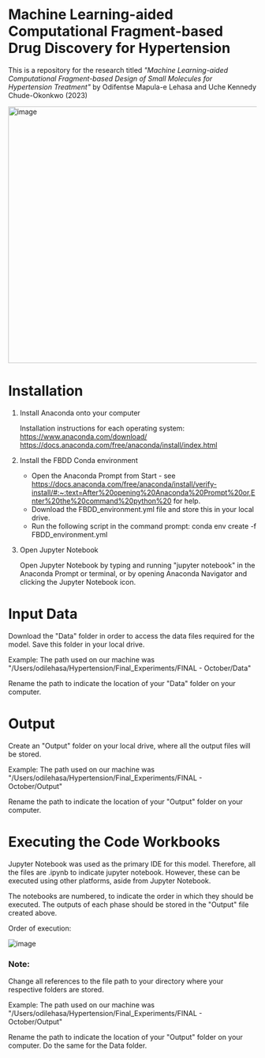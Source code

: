 # Machine Learning-aided Computational Fragment-based Drug Discovery for Hypertension
This is a repository for the research titled *"Machine Learning-aided Computational  Fragment-based Design of Small Molecules  for Hypertension Treatment"* by Odifentse Mapula-e Lehasa and Uche Kennedy Chude-Okonkwo (2023)

 <img width="519" alt="image" src="https://github.com/odifentse/Computational-FBDD-for-Hypertension/assets/81362965/d112eff1-7eb8-4764-9a49-1bbd0a22064b">

# Installation 
1. Install Anaconda onto your computer

   Installation instructions for each operating system: [https://www.anaconda.com/download/ ](https://docs.anaconda.com/free/anaconda/install/index.html)https://docs.anaconda.com/free/anaconda/install/index.html

2. Install the FBDD Conda environment
    
   - Open the Anaconda Prompt from Start - see https://docs.anaconda.com/free/anaconda/install/verify-install/#:~:text=After%20opening%20Anaconda%20Prompt%20or,Enter%20the%20command%20python%20 for help.
   - Download the FBDD_environment.yml file and store this in your local drive.
   - Run the following script in the command prompt: conda env create -f FBDD_environment.yml

4. Open Jupyter Notebook

   Open Jupyter Notebook by typing and running "jupyter notebook" in the Anaconda Prompt or terminal, or by opening Anaconda Navigator and clicking the Jupyter Notebook icon.


# Input Data 
Download the "Data" folder in order to access the data files required for the model.
Save this folder in your local drive.

Example: The path used on our machine was "/Users/odilehasa/Hypertension/Final_Experiments/FINAL - October/Data"

Rename the path to indicate the location of your "Data" folder on your computer.

# Output 
Create an "Output" folder on your local drive, where all the output files will be stored. 

Example: The path used on our machine was "/Users/odilehasa/Hypertension/Final_Experiments/FINAL - October/Output"

Rename the path to indicate the location of your "Output" folder on your computer.

# Executing the Code Workbooks
Jupyter Notebook was used as the primary IDE for this model. Therefore, all the files are .ipynb to indicate jupyter notebook. However, these can be executed using other platforms, aside from Jupyter Notebook. 

The notebooks are numbered, to indicate the order in which they should be executed. The outputs of each phase should be stored in the "Output" file created above. 

Order of execution:

![image](https://github.com/odifentse/Computational-FBDD-for-Hypertension/assets/81362965/8981f2f3-b73b-4d2a-9007-5ef48240d2cc)

### Note:
Change all references to the file path to your directory where your respective folders are stored. 

Example: The path used on our machine was "/Users/odilehasa/Hypertension/Final_Experiments/FINAL - October/Output"

Rename the path to indicate the location of your "Output" folder on your computer. Do the same for the Data folder. 
